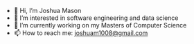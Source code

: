 - 👋 Hi, I’m Joshua Mason
- 👀 I’m interested in software engineering and data science
- 🌱 I’m currently working on my Masters of Computer Science
- 📫 How to reach me: joshuam1008@gmail.com

<!---
joshuam1008/joshuam1008 is a ✨ special ✨ repository because its `README.md` (this file) appears on your GitHub profile.
You can click the Preview link to take a look at your changes.
--->
